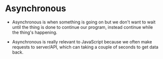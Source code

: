 # Asynchronous 

* Asynchronous is when something is going on but we don't want to wait until the thing is done to continue our program, instead continue while the thing's happening. 

* Asynchronous is really relevant to JavaScript because we often make requests to server/API, which can taking a couple of seconds to get data back. 